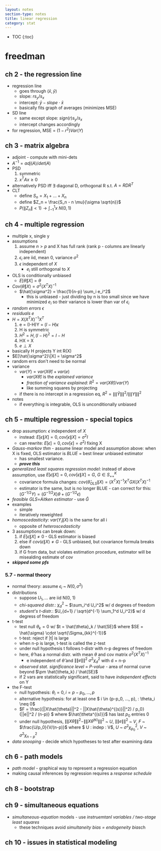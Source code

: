 ```yaml
---
layout: notes
section-type: notes
title: linear regression
category: stat
---
```

* TOC
{:toc}

# freedman

## ch 2 - the regression line
- regression line
	- goes through $(\bar{x}, \bar{y})$
	- slope: $r s_y / s_x$
	- intercept: $\bar{y} - slope \cdot \bar{x}$
	- basically fits graph of averages (minimizes MSE)
- SD line
	- same except slope: $sign(r) s_y / s_x$
	- intercept changes accordingly
- for regression, MSE = $(1-r^2) Var(Y)$

## ch 3 - matrix algebra
- adjoint - compute with mini-dets
- $A^{-1} = adj(A) / det(A)$
- PSD
	1. symmetric
	2. $x^TAx \geq 0$
- alternatively PSD iff $\exists$ diagonal D, orthogonal R s.t. $A=RDR^T$
- CLT
	- define $S_n = X_1 + ... + X_n$
	- define $Z_n = \frac{S_n - n \mu}{\sigma \sqrt{n}}$
	- $P(\|Z_n\| < 1) \to \int_{-1}^1 x ~ N(0, 1)$

## ch 4 - multiple regression
- multiple x, single y
- assumptions
	1. assume $n > p$ and X has full rank (rank p - columns are linearly independent)
	2. $\epsilon_i$ are iid, mean 0, variance $\sigma^2$
	3. $\epsilon$ independent of $X$
		- $e_i$ still orthogonal to $X$
- OLS is conditionally unbiased
	- $E[\hat{\theta} \| X] = \theta$
- $Cov(\hat{\theta}\|X) = \sigma^2 (X^TX)^{-1}$
	- $\hat{\sigma^2} = \frac{1}{n-p} \sum_i e_i^2$
		- this is unbiased - just dividing by n is too small since we have minimized $e_i$ so their variance is lower than var of $\epsilon_i$
- *random errors* $\epsilon$
- *residuals* $e$
- $H = X(X^TX)^{-1} X^T$
	1. e = (I-H)Y = $(I-H) \epsilon$
	2. H is symmetric
	3. $H^2 = H, (I-H)^2 = I-H$
	4. HX = X
	5. $e \perp X$
- basically H projects Y int R(X)
- $E[\hat{\sigma^2}\|X] = \sigma^2$
- random errs don't need to be normal
- variance
	- $var(Y) = var(X \hat{\theta}) + var(e)$
		- $var(X \hat{\theta})$ is the *explained variance*
		- *fraction of variance explained*: $R^2 = var(X \hat{\theta}) / var(Y)$
		- like summing squares by projecting
	- if there is no intercept in a regression eq, $R^2 = \|\|\hat{Y}\|\|^2 / \|\|Y\|\|^2$
- notes
	- if everything is integrable, OLS is unconditionally unbiased
	
## ch 5 - multiple regression - special topics
- drop assumption: $\epsilon$ independent of $X$
	- instead: $E[\epsilon\|X]=0, cov[\epsilon\|X] = \sigma^2 I$
	- can rewrite: $E[\epsilon]=0, cov[\epsilon] = \sigma^2 I$ fixing X
- *Gauss-markov thm* - assume linear model and assumption above: when X is fixed, OLS estimator is *BLUE* = best linear unbiased estimator
	- has smallest variance.
	- ***prove this***
- *generalized least squares regression model*: instead of above assumption, use $E[\epsilon\|X]=0, cov[\epsilon\|X] = G, \: G \in S^K_{++}$
	- covariance formula changes: $cov(\hat{\theta}_{OLS}\|X) = (X^TX)^{-1} X^TGX(X^TX)^{-1}$
	- estimator is the same, but is no longer BLUE - can correct for this:
		$(G^{-1/2}Y) = (G^{-1/2}X)\theta + (G^{-1/2}\epsilon)$
- *feasible GLS*=*Aitken estimator* - use $\hat{G}$
- examples
	- simple
	- iteratively reweighted
- *homoscedasticity*: $var(Y_i\|X)$ is the same for all i
	- opposite of *heteroscedasticity*
- 3 assumptions can break down:
	1. if $E[\epsilon\|X] \neq 0$ - GLS estimator is biased
	2. else if $cov(\epsilon\|X) \neq G$ - GLS unbiased, but covariance formula breaks down
	3. if G from data, but violates estimation procedure, estimator will be misealding estimate of cov
- ***skipped some pfs***

### 5.7 - normal theory
- normal theory: assume $\epsilon_i$ ~ $N(0, \sigma^2)$
- distributions
	- suppose $U_1, ...$ are iid N(0, 1)
	- *chi-squared distr.*: $\chi_d^2$ ~ $\sum_i^d U_i^2$ w/ d degrees of freedom
	- *student's t-distr.*: $U_{d+1} / \sqrt{d^{-1} \sum_1^d U_i^2}$ w/ d degress of freedom
- t-test
	- test null $\theta_k=0$ w/ $t = \hat{\theta}_k / \hat{SE}$ where $SE = \hat{\sigma} \cdot \sqrt{\Sigma_{kk}^{-1}}$
	- t-test: reject if \|t\| is large
	- when n-p is large, t-test is called the z-test
	- under null hypothesis t follows t-distr with n-p degrees of freedom
	- here, $\hat{\theta}$ has a normal distr. with mean $\theta$ and cov matrix $\sigma^2 (X^TX)^{-1}$
		- e independent of $\hat{\theta}$ and $\|\|e\|\|^2 ~ \sigma^2 \chi^2_d$ with d = n-p
	- *observed stat. significance level* = *P-value* - area of normal curve beyond $\pm \hat{\theta_k} / \hat{SE}$
	- if 2 vars are statistically significant, said to have *independent effects* on Y
- the F-test
	- null hypothesis: $\theta_i = 0,  i=p-p_0, ..., p$
	- alternative hypothesis: for at least one $ i \in \{p-p_0, ..., p\}, \: \theta_i \neq 0$
	- $F = \frac{(\|\|X\hat{\theta}\|\|^2 - \|\|X\hat{\theta}^{(s)}\|\|^2) / p_0}{\|\|e\|\|^2 / (n-p)} $ where $\hat{\theta^{(s)}}$ has last $p_0$ entries 0
	- under null hypothesis, $\|\|X\hat{\theta}\|\|^2 - \|\|X\hat{\theta}^{(s)}\|\|^2$ ~ $U$, $\|\|e\|\|^2$ ~ $V$, $F$ ~ $\frac{U/p_0}{V/(n-p)}$ where $ U \: indep \: V$, $U$ ~ $\sigma^2 \chi^2_{p_0}$, $V$ ~ $\sigma^2 \chi_{n-p}^2$
- *data snooping* - decide which hypotheses to test after examining data

## ch 6 - path models
- *path model* - graphical way to represent a regression equation
- making causal inferences by regression requires a *response schedule*

## ch 8 - bootstrap

## ch 9 - simultaneous equations
- *simultaneous-equation* models - use *instruemtanl variables / two-stage least squares*
	- these techniques avoid *simultaneity bias = endogeneity bias*ch

## ch 10 - issues in statistical modeling